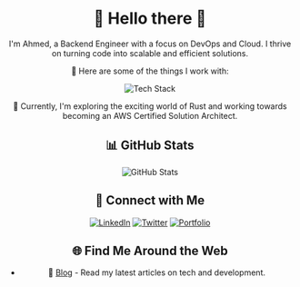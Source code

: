<div align="center">
  <h1>🚀 Hello there 🚀</h1>

  <p>I'm Ahmed, a Backend Engineer with a focus on DevOps and Cloud. I thrive on turning code into scalable and efficient solutions.</p>
  
  <p>🌟 Here are some of the things I work with:</p>
  
  ![Tech Stack](https://img.shields.io/badge/Tech%20Stack-Node.js%20%7C%20Typescript%20%7C%20Python%20%7C%20MongoDB%20%7C%20PostgresDB%20%7C%20AWS%20%7C%20Docker%20%7C%20React-blueviolet)

  <p>🌱 Currently, I'm exploring the exciting world of Rust and working towards becoming an AWS Certified Solution Architect.</p>
  
  <h2>📊 GitHub Stats</h2>
  
  ![GitHub Stats](https://github-readme-stats-indol-nine-46.vercel.app/api?username=AhmedRah&show_icons=true&theme=tokyonight)
  <!-- ![Top Langs](https://github-readme-stats-indol-nine-46.vercel.app/api/top-langs/?username=AhmedRah&theme=tokyonight) -->

  <!-- <h2>🚀 My Projects</h2>
  
- [Project 1](link) - Description.
- [Project 2](link) - Description. -->
  
  <h2>🌟 Connect with Me</h2>
  
  [![LinkedIn](https://img.shields.io/badge/LinkedIn-Connect%20with%20Me-blue)](https://www.linkedin.com/in/ahmed-rahmouni/)
  [![Twitter](https://img.shields.io/badge/Twitter-Follow%20Me-blue)](https://twitter.com/)
  [![Portfolio](https://img.shields.io/badge/Portfolio-Visit%20My%20Website-orange)](https://www.ahmed-portfolio-website.com/)
  
  <h2>🌐 Find Me Around the Web</h2>
  
- 📝 [Blog](https://ahmed-blog-link.com) - Read my latest articles on tech and development.

</div>
